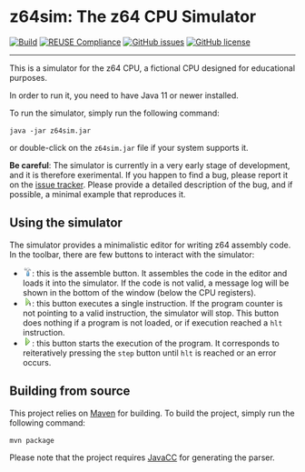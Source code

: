 # z64sim: The z64 CPU Simulator

[![Build](https://github.com/alessandropellegrini/z64sim/actions/workflows/ci.yml/badge.svg)](https://github.com/alessandropellegrini/z64sim/actions/workflows/ci.yml)
[![REUSE Compliance](https://github.com/alessandropellegrini/z64sim/actions/workflows/reuse.yml/badge.svg)](https://github.com/alessandropellegrini/z64sim/actions/workflows/reuse.yml)
[![GitHub issues](https://img.shields.io/github/issues/alessandropellegrini/z64sim)](https://github.com/alessandropellegrini/z64sim/issues)
[![GitHub license](https://img.shields.io/github/license/alessandropellegrini/z64sim)](https://github.com/alessandropellegrini/z64sim)

---

This is a simulator for the z64 CPU, a fictional CPU designed for educational purposes.

In order to run it, you need to have Java 11 or newer installed.

To run the simulator, simply run the following command:

    java -jar z64sim.jar

or double-click on the `z64sim.jar` file if your system supports it.

**Be careful**: The simulator is currently in a very early stage of development, and it is therefore exerimental. If you
happen to find a bug, please report it on the [issue tracker](https://github.com/alessandropellegrini/z64sim/issues).
Please provide a detailed description of the bug, and if possible, a minimal example that reproduces it.

## Using the simulator

The simulator provides a minimalistic editor for writing z64 assembly code.
In the toolbar, there are few buttons to interact with the simulator:

* ![](src/main/resources/images/assemble_icon.png): this is the assemble button. It assembles the code in the editor and
  loads it into the simulator. If the code is not valid, a message log will be shown in the bottom of the window (below
  the CPU registers).
* ![](src/main/resources/images/step.png): this button executes a single instruction. If the program counter is not
  pointing to a valid instruction, the simulator will stop. This button does nothing if a program is not loaded, or if
  execution reached a `hlt` instruction.
* ![](src/main/resources/images/run.png): this button starts the execution of the program. It corresponds to
  reiteratively pressing the `step` button until `hlt` is reached or an error occurs.

## Building from source

This project relies on [Maven](https://maven.apache.org/) for building. To build the project, simply run the following
command:

    mvn package

Please note that the project requires [JavaCC](https://javacc.github.io/javacc/) for generating the parser.

